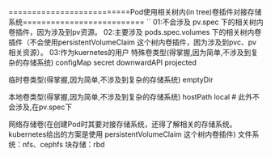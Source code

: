 ==========================Pod使用相关树内(in tree)卷插件对接存储系统==========================
``
01:不会涉及 pv.spec 下的相关树内卷插件，因为涉及到pv资源。
02:主要涉及 pods.spec.volumes 下的相关树内卷插件（不会使用persistentVolumeClaim 这个树内卷插件，困为涉及到pvc、pv相关资源）。
03:作为kuernetes的用户
   特殊卷类型(得掌握,因为简单,不涉及到复杂的存储系统)
      configMap
      secret
      downwardAPI
      projected

   临时卷类型(得掌握,因为简单,不涉及到复杂的存储系统)
      emptyDir

   本地卷类型(得掌握,因为简单,不涉及到复杂的存储系统)
      hostPath
      local     # 此外不会涉及,在pv.spec下

   网络存储卷(在创建Pod时其要对接存储系统，还得了解相关的存储系统。kubernetes给出的方案是使用 persistentVolumeClaim 这个树内卷插件)
      文件系统：nfs、cephfs
      块存储：rbd
```

